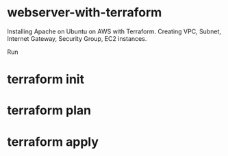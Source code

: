 # webserver-with-terraform
Installing Apache on Ubuntu on AWS with Terraform. 
Creating VPC, Subnet, Internet Gateway, Security Group, EC2 instances. 

Run
# terraform init
# terraform plan
# terraform apply

